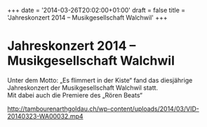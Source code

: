 +++
date = '2014-03-26T20:02:00+01:00'
draft = false
title = 'Jahreskonzert 2014 &#8211; Musikgesellschaft Walchwil'
+++

# Jahreskonzert 2014 &#8211; Musikgesellschaft Walchwil

Unter dem Motto: „Es flimmert in der Kiste“ fand das diesjährige Jahreskonzert der Musikgesellschaft Walchwil statt.  
Mit dabei auch die Premiere des „Rören Beats“

[<http://tambourenarthgoldau.ch/wp-content/uploads/2014/03/VID-20140323-WA00032.mp4>](http://tambourenarthgoldau.ch/wp-content/uploads/2014/03/VID-20140323-WA00032.mp4?_=1)
